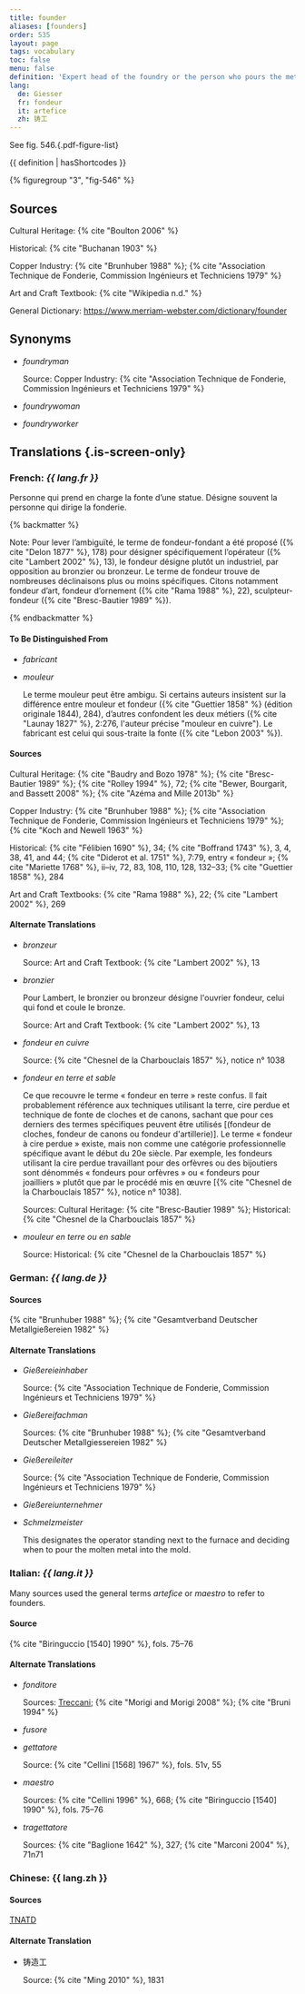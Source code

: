 ```yaml
---
title: founder
aliases: [founders]
order: 535
layout: page
tags: vocabulary
toc: false
menu: false
definition: 'Expert head of the foundry or the person who pours the metal. Person(s) responsible for the translation of the artist’s sculptural {% def "model" %} into cast metal sculptures. This may entail a variety of specialized operations, from {% def "mold" %} making to wax chasing, alloying, casting, {% def "fettling" %}, assembling, {% def "chasing" %}, and patination. The artist may in some cases also take on one or more of these roles.'
lang:
  de: Giesser
  fr: fondeur
  it: artefice
  zh: 铸工
---
```


See fig. 546.{.pdf-figure-list}

{{ definition | hasShortcodes }}

{% figuregroup "3", "fig-546" %}

## Sources

Cultural Heritage: {% cite "Boulton 2006" %}

Historical: {% cite "Buchanan 1903" %}

Copper Industry: {% cite "Brunhuber 1988" %}; {% cite "Association Technique de Fonderie, Commission Ingénieurs et Techniciens 1979" %}

Art and Craft Textbook: {% cite "Wikipedia n.d." %}

General Dictionary: <https://www.merriam-webster.com/dictionary/founder>

## Synonyms

- *foundryman*

    Source: Copper Industry: {% cite "Association Technique de Fonderie, Commission Ingénieurs et Techniciens 1979" %}

- *foundrywoman*

- *foundryworker*

## Translations {.is-screen-only}

<div class="accordion">

### **French**: *{{ lang.fr }}*

Personne qui prend en charge la fonte d’une statue. Désigne souvent la personne qui dirige la fonderie.

{% backmatter %}

Note: Pour lever l’ambiguïté, le terme de fondeur-fondant a été proposé ({% cite "Delon 1877" %}, 178) pour désigner spécifiquement l’opérateur ({% cite "Lambert 2002" %}, 13), le fondeur désigne plutôt un industriel, par opposition au bronzier ou bronzeur. Le terme de fondeur trouve de nombreuses déclinaisons plus ou moins spécifiques. Citons notamment fondeur d’art, fondeur d’ornement ({% cite "Rama 1988" %}, 22), sculpteur-fondeur ({% cite "Bresc-Bautier 1989" %}).

{% endbackmatter %}

#### To Be Distinguished From

- *fabricant*

- *mouleur*

    Le terme mouleur peut être ambigu. Si certains auteurs insistent sur la différence entre mouleur et fondeur ({% cite "Guettier 1858" %} (édition originale 1844), 284), d’autres confondent les deux métiers ({% cite "Launay 1827" %}, 2:276, l'auteur précise "mouleur en cuivre"). Le fabricant est celui qui sous-traite la fonte ({% cite "Lebon 2003" %}).

#### Sources

Cultural Heritage: {% cite "Baudry and Bozo 1978" %}; {% cite "Bresc-Bautier 1989" %}; {% cite "Rolley 1994" %}, 72; {% cite "Bewer, Bourgarit, and Bassett 2008" %}; {% cite "Azéma and Mille 2013b" %}

Copper Industry: {% cite "Brunhuber 1988" %}; {% cite "Association Technique de Fonderie, Commission Ingénieurs et Techniciens 1979" %}; {% cite "Koch and Newell 1963" %}

Historical: {% cite "Félibien 1690" %}, 34; {% cite "Boffrand 1743" %}, 3, 4, 38, 41, and 44; {% cite "Diderot et al. 1751" %}, 7:79, entry « fondeur »; {% cite "Mariette 1768" %}, ii–iv, 72, 83, 108, 110, 128, 132–33; {% cite "Guettier 1858" %}, 284

Art and Craft Textbooks: {% cite "Rama 1988" %}, 22; {% cite "Lambert 2002" %}, 269

#### Alternate Translations

- *bronzeur*

    Source: Art and Craft Textbook: {% cite "Lambert 2002" %}, 13

- *bronzier*

    Pour Lambert, le bronzier ou bronzeur désigne l'ouvrier fondeur, celui qui fond et coule le bronze.

    Source: Art and Craft Textbook: {% cite "Lambert 2002" %}, 13

- *fondeur en cuivre*

    Source: {% cite "Chesnel de la Charbouclais 1857" %}, notice n° 1038

- *fondeur en terre et sable*

    Ce que recouvre le terme « fondeur en terre » reste confus. Il fait probablement référence aux techniques utilisant la terre, cire perdue et technique de fonte de cloches et de canons, sachant que pour ces derniers des termes spécifiques peuvent être utilisés [(fondeur de cloches, fondeur de canons ou fondeur d'artillerie)]. Le terme « fondeur à cire perdue » existe, mais non comme une catégorie professionnelle spécifique avant le début du 20e siècle. Par exemple, les fondeurs utilisant la cire perdue travaillant pour des orfèvres ou des bijoutiers sont dénommés « fondeurs pour orfèvres » ou « fondeurs pour joailliers » plutôt que par le procédé mis en œuvre [{% cite "Chesnel de la Charbouclais 1857" %}, notice n° 1038].

    Sources: Cultural Heritage: {% cite "Bresc-Bautier 1989" %}; Historical: {% cite "Chesnel de la Charbouclais 1857" %}

- *mouleur en terre ou en sable*

    Source: Historical: {% cite "Chesnel de la Charbouclais 1857" %}

### **German**: *{{ lang.de }}*

#### Sources

{% cite "Brunhuber 1988" %}; {% cite "Gesamtverband Deutscher Metallgießereien 1982" %}

#### Alternate Translations

- *Gießereieinhaber*

    Source: {% cite "Association Technique de Fonderie, Commission Ingénieurs et Techniciens 1979" %}

- *Gießereifachman*

    Sources: {% cite "Brunhuber 1988" %}; {% cite "Gesamtverband Deutscher Metallgiessereien 1982" %}

- *Gießereileiter*

    Source: {% cite "Association Technique de Fonderie, Commission Ingénieurs et Techniciens 1979" %}

- *Gießereiunternehmer*

- *Schmelzmeister*

    This designates the operator standing next to the furnace and deciding when to pour the molten metal into the mold.

### **Italian**: *{{ lang.it }}*

Many sources used the general terms *artefice* or *maestro* to refer to founders.

#### Source

{% cite "Biringuccio [1540] 1990" %}, fols. 75–76

#### Alternate Translations

- *fonditore*

    Sources: [Treccani](https://www.treccani.it/vocabolario/ricerca/fonditore/); {% cite "Morigi and Morigi 2008" %}; {% cite "Bruni 1994" %}

- *fusore*

- *gettatore*

    Source: {% cite "Cellini [1568] 1967" %}, fols. 51v, 55

- *maestro*

    Sources: {% cite "Cellini 1996" %}, 668; {% cite "Biringuccio [1540] 1990" %}, fols. 75–76

- *tragettatore*

    Sources: {% cite "Baglione 1642" %}, 327; {% cite "Marconi 2004" %}, 71n71

### **Chinese**: {{ lang.zh }}

#### Sources

[TNATD](https://terms.naer.edu.tw/detail/626946/?index=3)

#### Alternate Translation

- 铸造工

    Source: {% cite "Ming 2010" %}, 1831

</div>
